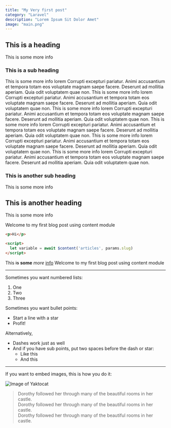 ```yaml
---
title: "My Very first post"
category: "Laravel"
description: "Lorem Ipsum Sit Dolor Amet"
image: "main.png"
---
```


## This is a heading

This is some more info

### This is a sub heading

This is some more info
 lorem Corrupti excepturi pariatur. Animi accusantium et tempora totam eos voluptate magnam saepe facere. Deserunt ad mollitia aperiam. Quia odit voluptatem quae non. This is some more info lorem Corrupti excepturi pariatur. Animi accusantium et tempora totam eos voluptate magnam saepe facere. Deserunt ad mollitia aperiam. Quia odit voluptatem quae non. This is some more info lorem Corrupti excepturi pariatur. Animi accusantium et tempora totam eos voluptate magnam saepe facere. Deserunt ad mollitia aperiam. Quia odit voluptatem quae non. This is some more info lorem Corrupti excepturi pariatur. Animi accusantium et tempora totam eos voluptate magnam saepe facere. Deserunt ad mollitia aperiam. Quia odit voluptatem quae non. This is some more info lorem Corrupti excepturi pariatur. Animi accusantium et tempora totam eos voluptate magnam saepe facere. Deserunt ad mollitia aperiam. Quia odit voluptatem quae non. This is some more info lorem Corrupti excepturi pariatur. Animi accusantium et tempora totam eos voluptate magnam saepe facere. Deserunt ad mollitia aperiam. Quia odit voluptatem quae non. 

### This is another sub heading

This is some more info

## This is another heading

This is some more info

Welcome to my first blog post using content module

```html nuxt.js.config
<p>Hi</p>

<script>
  let variable = await $content('articles', params.slug)
</script>
```
This ~~is~~ **some** *more* [info](https://google.com)
Welcome to my first blog post using content module  

***

Sometimes you want numbered lists:

1. One
2. Two
3. Three

Sometimes you want bullet points:

* Start a line with a star
* Profit!

Alternatively,

- Dashes work just as well
- And if you have sub points, put two spaces before the dash or star:
  - Like this
  - And this  

***

If you want to embed images, this is how you do it:
   
   
![Image of Yaktocat](https://images.unsplash.com/photo-1602852702580-4f9e86c78ef1?ixlib=rb-1.2.1&ixid=eyJhcHBfaWQiOjEyMDd9&auto=format&fit=crop&w=2100&q=80)  
> Dorothy followed her through many of the beautiful rooms in her castle.   
> Dorothy followed her through many of the beautiful rooms in her castle.   
> Dorothy followed her through many of the beautiful rooms in her castle.      
